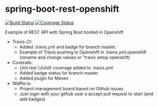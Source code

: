 # spring-boot-rest-openshift

[![Build Status](https://travis-ci.org/jdamor/spring-boot-rest-openshift.svg?branch=master)](https://travis-ci.org/jdamor/spring-boot-rest-openshift)
[![Coverage Status](https://coveralls.io/repos/github/jdamor/spring-boot-rest-openshift/badge.svg?branch=master)](https://coveralls.io/github/jdamor/spring-boot-rest-openshift?branch=master)

Example of REST API with Spring Boot hosted in Openshift

* Travis-CI:
  - Added .travis.yml and badge for branch master.
  - Example of Travis pushing to Openshift in .travis.yml.openshift (rename and change values or "travis setup openshift)
* Coveralls:
  - Unit test (JUnit) coverage added to .travis.yml
  - Added badge status for branch master.
  - Added plugin for Maven
* Waffle.io:
  - Project management board based on Github issues
  - Just login with your github user a accept pull request to start (and add badges)
